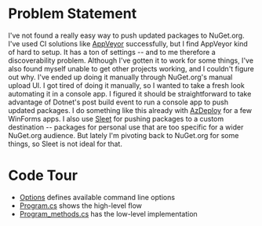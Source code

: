 # Problem Statement
I've not found a really easy way to push updated packages to NuGet.org. I've used CI solutions like [AppVeyor](https://www.appveyor.com/) successfully, but I find AppVeyor kind of hard to setup. It has a ton of settings -- and to me therefore a discoverability problem. Although I've gotten it to work for some things, I've also found myself unable to get other projects working, and I couldn't figure out why. I've ended up doing it manually through NuGet.org's manual upload UI. I got tired of doing it manually, so I wanted to take a fresh look automating it in a console app. I figured it should be straightforward to take advantage of Dotnet's post build event to run a console app to push updated packages. I do something like this already with [AzDeploy](https://github.com/adamfoneil/AzDeploy) for a few WinForms apps. I also use [Sleet](https://github.com/emgarten/Sleet) for pushing packages to a custom destination -- packages for personal use that are too specific for a wider NuGet.org audience. But lately I'm pivoting back to NuGet.org for some things, so Sleet is not ideal for that.

# Code Tour
- [Options](https://github.com/adamfoneil/NuGetPush/blob/master/NuGetPush.CLI/Options.cs) defines available command line options
- [Program.cs](https://github.com/adamfoneil/NuGetPush/blob/master/NuGetPush.CLI/Program.cs) shows the high-level flow
- [Program_methods.cs](https://github.com/adamfoneil/NuGetPush/blob/master/NuGetPush.CLI/Program_methods.cs) has the low-level implementation
